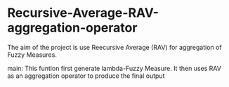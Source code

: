 # Recursive-Average-RAV-aggregation-operator

The aim of the project is use Reecursive Average (RAV) for aggregation of Fuzzy Measures.

main: This funtion first generate lambda-Fuzzy Measure. It then uses RAV as an aggregation operator to produce the final output

